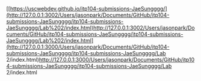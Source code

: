 [[https://uscwebdev.github.io/itp104-submissions-JaeSungggg/](http://127.0.0.1:3002/Users/jasonpark/Documents/GitHub/itp104-submissions-JaeSungggg/itp104-submissions-JaeSungggg/Lab%202/index.html)http://127.0.0.1:3002/Users/jasonpark/Documents/GitHub/itp104-submissions-JaeSungggg/itp104-submissions-JaeSungggg/Lab%202/index.html](http://127.0.0.1:3000/Users/jasonpark/Documents/GitHub/itp104-submissions-JaeSungggg/itp104-submissions-JaeSungggg/Lab 2/index.html)http://127.0.0.1:3000/Users/jasonpark/Documents/GitHub/itp104-submissions-JaeSungggg/itp104-submissions-JaeSungggg/Lab 2/index.html
